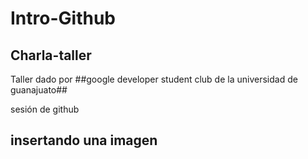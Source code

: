 # Intro-Github

## Charla-taller
Taller dado por ##google developer student club de la universidad de guanajuato## 

 sesión de github


## insertando una imagen